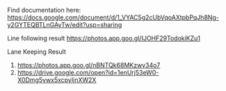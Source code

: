
Find documentation here:
https://docs.google.com/document/d/1_VYAC5g2cUbVqoAXtpbPqJh8Ng-y2GYTEQBTLnGAyTw/edit?usp=sharing

Line following result
https://photos.app.goo.gl/IJOHF29TodokiKZu1

Lane Keeping Result
1. https://photos.app.goo.gl/nBNTQk68MKzwy34o7
2. https://drive.google.com/open?id=1enUrj53eW0-X0Dmg5ywx5xcpyIjnXW2X
